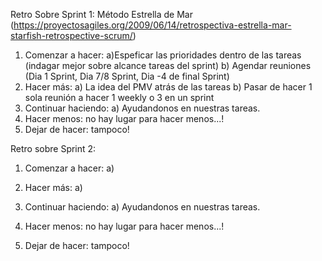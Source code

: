 Retro Sobre Sprint 1:
Método Estrella de Mar (https://proyectosagiles.org/2009/06/14/retrospectiva-estrella-mar-starfish-retrospective-scrum/)

1. Comenzar a hacer: 
    a)Espeficar las prioridades dentro de las tareas (indagar mejor sobre alcance tareas del sprint) 
    b) Agendar reuniones (Dia 1 Sprint, Dia 7/8 Sprint, Dia -4 de final Sprint)
2. Hacer más: 
   a) La idea del PMV atrás de las tareas
   b) Pasar de hacer 1 sola reunión a hacer 1 weekly o 3 en un sprint 
3. Continuar haciendo: 
   a) Ayudandonos en nuestras tareas.
4. Hacer menos: no hay lugar para hacer menos...!
5. Dejar de hacer: tampoco!

Retro sobre Sprint 2:
1. Comenzar a hacer: 
    a)
2. Hacer más: 
   a) 
3. Continuar haciendo: 
   a) Ayudandonos en nuestras tareas.
4. Hacer menos: no hay lugar para hacer menos...!

5. Dejar de hacer: tampoco!

